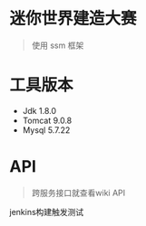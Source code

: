 # 迷你世界建造大赛

> 使用 ssm 框架

# 工具版本
+ Jdk 1.8.0
+ Tomcat 9.0.8
+ Mysql 5.7.22


# API
> 跨服务接口就查看wiki API

jenkins构建触发测试
